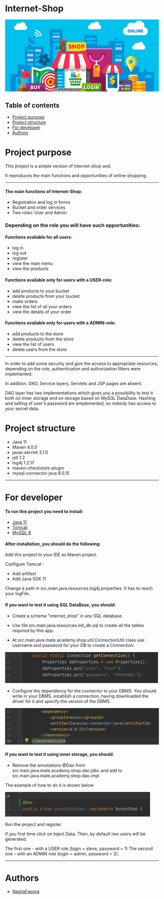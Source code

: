 # Internet-Shop
![Internet-shop](/images/shopping.png)

## Table of contents
* [Project purpose](#purpose)
* [Project structure](#structure)
* [For developer](#for_developer)
* [Authors](#authors)

# <a name="purpose"></a>Project purpose
This project is a simple version of internet-shop
and. 

It reproduces the main functions and opportunities 
of online shopping.
<hr>

#### The main functions of Internet-Shop: 
* Registration and log in forms
* Bucket and order services
* Two roles: User and Admin

### Depending on the role you will have such opportunities:

#### Functions available for all users:
* log in
* log out
* register
* view the main menu
* view the products

#### Functions available only for users with a USER-role:
* add products to your bucket
* delete products from your bucket
* make orders
* view the list of all your orders
* view the details of your order

#### Functions available only for users with a ADMIN-role:
* add products to the store
* delete products from the store
* view the list of users
* delete users from the store

<hr>
In order to add some security and give the access to appropriate resources,
depending on the role,
authentication and authorization filters were implemented. 

In addition, DAO, Service layers, Servlets and JSP pages are absent.

DAO layer has two implementations which gives you a possibility to test it both
on inner storage and on storage based on MySQL DataDase.
Hashing and salting of user's password are emplemented, so nobody has access to your secret data.

# <a name="structure"></a>Project structure
* Java 11
* Maven 4.0.0
* javax.servlet 3.1.0
* jstl 1.2
* log4j 1.2.17
* maven-checkstyle-plugin
* mysql-connector-java 8.0.15

<hr> 

# <a name="for_developer"></a>For developer
#### To run this project you need to install:
* [Java 11](https://www.oracle.com/java/technologies/javase-jdk11-downloads.html)
* [Tomcat](https://tomcat.apache.org/download-90.cgi)
* [MySQL 8 ](https://www.mysql.com/downloads/)

#### After installation, you should do the following:
Add this project to your IDE as Maven project.

Configure Tomcat : 
* Add artifact
* Add Java SDK 11

Change a path in src.main.java.resources.log4j.properties. It has to reach your logFile.


#### If you want to test it using SQL DataBase, you should: 
* Create a schema "internet_shop" in any SQL database.

* Use file src.main.java.resources.init_db.sql to create all the tables required by this app.

* At src.main.java.mate.academy.shop.util.ConnectionUtil class use username and password for your DB to create a Connection.

![Configure_db](/images/configureDB.png)

* Configure the dependency for the connector to your DBMS. You should write in your DBMS,
 establish a connection, having downloaded the driver for it and specify the version of the DBMS.

![Configuring_pom](/images/pom.png)

#### If you want to test it using inner storage, you should:
* Remove the annotations @Dao from src.main.java.mate.academy.shop.dao.jdbc
and add to src.main.java.mate.academy.shop.dao.impl

The example of how to do it is shown below

![Configure_DAO](/images/configureDAO.png)


Run the project and register.

If you first time click on Inject Data.
Then, by default two users will be generated.
 
The first one - with a USER role (login = steve, password = 1) 
The second one – with an ADMIN role (login = admin, password = 2). 
<hr>

# <a name="authors"></a>Authors
* [NastiaFasova](https://github.com/NastiaFasova)
